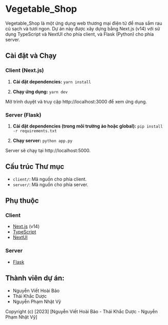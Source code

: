 # Vegetable_Shop

Vegetable_Shop là một ứng dụng web thương mại điện tử để mua sắm rau củ sạch và tươi ngon. Dự án này được xây dựng bằng Next.js (v14) với sử dụng TypeScript và NextUI cho phía client, và Flask (Python) cho phía server.

## Cài đặt và Chạy

### Client (Next.js)

1. **Cài đặt dependencies:**
`yarn install`


2. **Chạy ứng dụng:**
`yarn dev`

Mở trình duyệt và truy cập http://localhost:3000 để xem ứng dụng.

### Server (Flask)

1. **Cài đặt dependencies (trong môi trường ảo hoặc global):**
`pip install -r requirements.txt`


2. **Chạy server:**
`python app.py`

Server sẽ chạy tại http://localhost:5000.

## Cấu trúc Thư mục

- `client/`: Mã nguồn cho phía client.
- `server/`: Mã nguồn cho phía server.

## Phụ thuộc

### Client

- [Next.js](https://nextjs.org/) (v14)
- [TypeScript](https://www.typescriptlang.org/)
- [NextUI](https://nextui.org/)

### Server

- [Flask](https://flask.palletsprojects.com/)

## Thành viên dự án:
- Nguyễn Viết Hoài Bảo
- Thái Khắc Dược
- Nguyễn Phạm Nhật Vỹ

Copyright (c) [2023] [Nguyễn Viết Hoài Bảo - Thái Khắc Dược - Nguyễn Phạm Nhật Vỹ]


